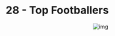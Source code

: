 # **28 - Top Footballers**

<div align="center">
<img src="https://gpx.ge/challenge/js/img/28_top_footballers.gif" alt="img">
</div>

